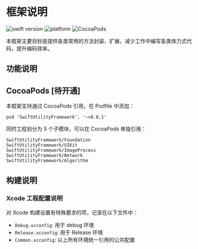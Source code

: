 # 框架说明

![swift version](https://img.shields.io/badge/Swift-4.2-E65497.svg) ![platform](https://img.shields.io/badge/Platform-iOS-green.svg) ![CocoaPods](https://img.shields.io/badge/CocoaPods-0.0.1-red.svg)

本框架主要目标是提供各类常用的方法封装、扩展，减少工作中编写各类体力式代码，提升编码效率。

## 功能说明



## CocoaPods [待开通]

本框架支持通过 CocoaPods 引用，在 Podfile 中添加：

```
pod 'SwiftUtilityFramework', '~>0.0.1'
```

同时工程划分为 5 个子模块，可以在 CocoaPods 单独引用：

```
SwiftUtilityFramework/Foundation
SwiftUtilityFramework/UIKit
SwiftUtilityFramework/ImageProcess
SwiftUtilityFramework/Network
SwiftUtilityFramework/Algorithm
```



## 构建说明

### Xcode 工程配置说明

对 Xcode 构建设置有特殊要求的项，记录在以下文件中：

- `Debug.xcconfig`: 用于 debug 环境
- `Release.xcconfig`: 用于 Release 环境
- `Common.xcconfig`: 以上所有环境统一引用的公共配置


